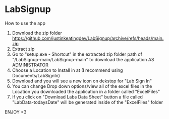 # LabSignup

How to use the app

1. Download the zip folder https://github.com/justinkeatingdev/LabSignup/archive/refs/heads/main.zip
2. Extract zip 
3. Go to "setup.exe - Shortcut" in the extracted zip folder path of "/LabSignup-main/LabSignup-main" to download the application AS ADMINISTRATOR
4. Choose a Location to Install in at (I recommend using Documents/LabSignIn)
5. Download and you will see a new icon on dekstop for "Lab Sign In"
6. You can change Drop down options/view all of the excel files in the Location you downloaded the application in a folder called "ExcelFiles"
7. If you click on "Download Labs Data Sheet" button a file called "LabData-todaysDate" will be generated inside of the "ExcelFiles" folder

ENJOY <3
